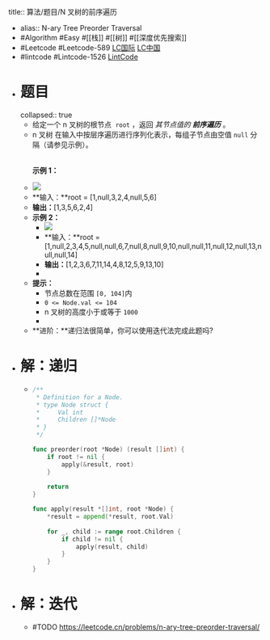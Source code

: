 title:: 算法/题目/N 叉树的前序遍历

- alias:: N-ary Tree Preorder Traversal
- #Algorithm #Easy #[[栈]] #[[树]] #[[深度优先搜索]]
- #Leetcode #Leetcode-589 [LC国际](https://leetcode.com/problems/n-ary-tree-preorder-traversal/) [LC中国](https://leetcode-cn.com/problems/n-ary-tree-preorder-traversal/)
- #lintcode #Lintcode-1526 [LintCode](https://www.lintcode.com/problem/1526/)
- # 题目
  collapsed:: true
	- 给定一个 n 叉树的根节点  `root` ，返回 *其节点值的 **前序遍历*** 。
	- n 叉树 在输入中按层序遍历进行序列化表示，每组子节点由空值 `null` 分隔（请参见示例）。
	  	<p><br />
	  	<strong>示例 1：</strong></p>
	- ![](https://assets.leetcode.com/uploads/2018/10/12/narytreeexample.png)
	- **输入：**root = [1,null,3,2,4,null,5,6]
	- **输出：**[1,3,5,6,2,4]
	- **示例 2：**
		- ![](https://assets.leetcode.com/uploads/2019/11/08/sample_4_964.png)
		- **输入：**root = [1,null,2,3,4,5,null,null,6,7,null,8,null,9,10,null,null,11,null,12,null,13,null,null,14]
		- **输出：**[1,2,3,6,7,11,14,4,8,12,5,9,13,10]
		-
	- **提示：**
		- 节点总数在范围 `[0, 104]`内
		- `0 <= Node.val <= 104`
		- n 叉树的高度小于或等于 `1000`
		-
	- **进阶：**递归法很简单，你可以使用迭代法完成此题吗?
- # 解：递归
	- ```go
	  /**
	   * Definition for a Node.
	   * type Node struct {
	   *     Val int
	   *     Children []*Node
	   * }
	   */
	  
	  func preorder(root *Node) (result []int) {
	      if root != nil {
	          apply(&result, root)
	      }
	      
	      return
	  }
	  
	  func apply(result *[]int, root *Node) {
	      *result = append(*result, root.Val)
	      
	      for _, child := range root.Children {
	          if child != nil {
	              apply(result, child)
	          }
	      }
	  }
	  ```
- # 解：迭代
	- #TODO https://leetcode.cn/problems/n-ary-tree-preorder-traversal/